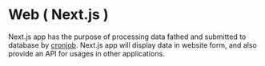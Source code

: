 # Web ( Next.js )
Next.js app has the purpose of processing data fathed and submitted to database by [cronjob](../cronjob). Next.js app will display data in website form, and also provide an API for usages in other applications.